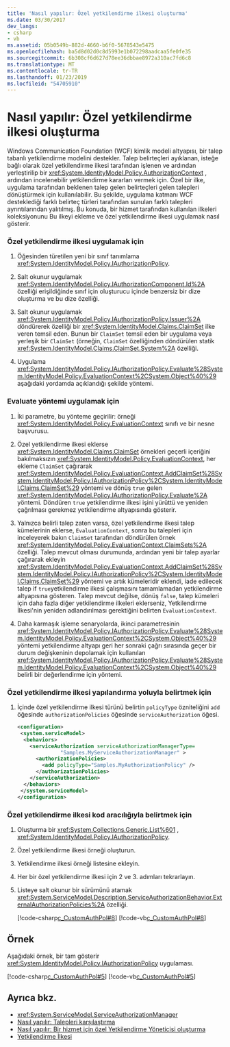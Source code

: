 ```yaml
---
title: 'Nasıl yapılır: Özel yetkilendirme ilkesi oluşturma'
ms.date: 03/30/2017
dev_langs:
- csharp
- vb
ms.assetid: 05b0549b-882d-4660-b6f0-5678543e5475
ms.openlocfilehash: ba5d8d02d0c8d5993e1b072298aadcaa5fe0fe35
ms.sourcegitcommit: 6b308cf6d627d78ee36dbbae8972a310ac7fd6c8
ms.translationtype: MT
ms.contentlocale: tr-TR
ms.lasthandoff: 01/23/2019
ms.locfileid: "54705910"
---
```

# <a name="how-to-create-a-custom-authorization-policy"></a>Nasıl yapılır: Özel yetkilendirme ilkesi oluşturma
Windows Communication Foundation (WCF) kimlik modeli altyapısı, bir talep tabanlı yetkilendirme modelini destekler. Talep belirteçleri ayıklanan, isteğe bağlı olarak özel yetkilendirme ilkesi tarafından işlenen ve ardından yerleştirilip bir <xref:System.IdentityModel.Policy.AuthorizationContext> , ardından incelenebilir yetkilendirme kararları vermek için. Özel bir ilke, uygulama tarafından beklenen talep gelen belirteçleri gelen talepleri dönüştürmek için kullanılabilir. Bu şekilde, uygulama katmanı WCF desteklediği farklı belirteç türleri tarafından sunulan farklı talepleri ayrıntılarından yalıtılmış. Bu konuda, bir hizmet tarafından kullanılan ilkeleri koleksiyonunu Bu ilkeyi ekleme ve özel yetkilendirme ilkesi uygulamak nasıl gösterir.  
  
### <a name="to-implement-a-custom-authorization-policy"></a>Özel yetkilendirme ilkesi uygulamak için  
  
1.  Öğesinden türetilen yeni bir sınıf tanımlama <xref:System.IdentityModel.Policy.IAuthorizationPolicy>.  
  
2.  Salt okunur uygulamak <xref:System.IdentityModel.Policy.IAuthorizationComponent.Id%2A> özelliği erişildiğinde sınıf için oluşturucu içinde benzersiz bir dize oluşturma ve bu dize özelliği.  
  
3.  Salt okunur uygulamak <xref:System.IdentityModel.Policy.IAuthorizationPolicy.Issuer%2A> döndürerek özelliği bir <xref:System.IdentityModel.Claims.ClaimSet> ilke veren temsil eden. Bunun bir `ClaimSet` temsil eden bir uygulama veya yerleşik bir `ClaimSet` (örneğin, `ClaimSet` özelliğinden döndürülen statik <xref:System.IdentityModel.Claims.ClaimSet.System%2A> özelliği.  
  
4.  Uygulama <xref:System.IdentityModel.Policy.IAuthorizationPolicy.Evaluate%28System.IdentityModel.Policy.EvaluationContext%2CSystem.Object%40%29> aşağıdaki yordamda açıklandığı şekilde yöntemi.  
  
### <a name="to-implement-the-evaluate-method"></a>Evaluate yöntemi uygulamak için  
  
1.  İki parametre, bu yönteme geçirilir: örneği <xref:System.IdentityModel.Policy.EvaluationContext> sınıfı ve bir nesne başvurusu.  
  
2.  Özel yetkilendirme ilkesi eklerse <xref:System.IdentityModel.Claims.ClaimSet> örnekleri geçerli içeriğini bakılmaksızın <xref:System.IdentityModel.Policy.EvaluationContext>, her ekleme `ClaimSet` çağırarak <xref:System.IdentityModel.Policy.EvaluationContext.AddClaimSet%28System.IdentityModel.Policy.IAuthorizationPolicy%2CSystem.IdentityModel.Claims.ClaimSet%29> yöntemi ve dönüş `true` gelen <xref:System.IdentityModel.Policy.IAuthorizationPolicy.Evaluate%2A> yöntemi. Döndüren `true` yetkilendirme ilkesi işini yürüttü ve yeniden çağrılması gerekmez yetkilendirme altyapısında gösterir.  
  
3.  Yalnızca belirli talep zaten varsa, özel yetkilendirme ilkesi talep kümelerinin eklerse, `EvaluationContext`, sonra bu talepleri için inceleyerek bakın `ClaimSet` tarafından döndürülen örnek <xref:System.IdentityModel.Policy.EvaluationContext.ClaimSets%2A> özelliği. Talep mevcut olması durumunda, ardından yeni bir talep ayarlar çağırarak ekleyin <xref:System.IdentityModel.Policy.EvaluationContext.AddClaimSet%28System.IdentityModel.Policy.IAuthorizationPolicy%2CSystem.IdentityModel.Claims.ClaimSet%29> yöntemi ve artık kümeleridir eklendi, iade edilecek talep if `true`yetkilendirme ilkesi çalışmasını tamamlamadan yetkilendirme altyapısına gösteren. Talep mevcut değilse, dönüş `false`, talep kümeleri için daha fazla diğer yetkilendirme ilkeleri eklerseniz, Yetkilendirme İlkesi'nin yeniden adlandırılması gerektiğini belirten `EvaluationContext`.  
  
4.  Daha karmaşık işleme senaryolarda, ikinci parametresinin <xref:System.IdentityModel.Policy.IAuthorizationPolicy.Evaluate%28System.IdentityModel.Policy.EvaluationContext%2CSystem.Object%40%29> yöntemi yetkilendirme altyapı geri her sonraki çağrı sırasında geçer bir durum değişkeninin depolamak için kullanılan <xref:System.IdentityModel.Policy.IAuthorizationPolicy.Evaluate%28System.IdentityModel.Policy.EvaluationContext%2CSystem.Object%40%29> belirli bir değerlendirme için yöntemi.  
  
### <a name="to-specify-a-custom-authorization-policy-through-configuration"></a>Özel yetkilendirme ilkesi yapılandırma yoluyla belirtmek için  
  
1.  İçinde özel yetkilendirme ilkesi türünü belirtin `policyType` özniteliğini `add` öğesinde `authorizationPolicies` öğesinde `serviceAuthorization` öğesi.  
  
    ```xml  
    <configuration>  
     <system.serviceModel>  
      <behaviors>  
        <serviceAuthorization serviceAuthorizationManagerType=  
                  "Samples.MyServiceAuthorizationManager" >  
          <authorizationPolicies>  
            <add policyType="Samples.MyAuthorizationPolicy" />  
          </authorizationPolicies>  
        </serviceAuthorization>  
      </behaviors>  
     </system.serviceModel>  
    </configuration>  
    ```  
  
### <a name="to-specify-a-custom-authorization-policy-through-code"></a>Özel yetkilendirme ilkesi kod aracılığıyla belirtmek için  
  
1.  Oluşturma bir <xref:System.Collections.Generic.List%601> , <xref:System.IdentityModel.Policy.IAuthorizationPolicy>.  
  
2.  Özel yetkilendirme ilkesi örneği oluşturun.  
  
3.  Yetkilendirme ilkesi örneği listesine ekleyin.  
  
4.  Her bir özel yetkilendirme ilkesi için 2 ve 3. adımları tekrarlayın.  
  
5.  Listeye salt okunur bir sürümünü atamak <xref:System.ServiceModel.Description.ServiceAuthorizationBehavior.ExternalAuthorizationPolicies%2A> özelliği.  
  
     [!code-csharp[c_CustomAuthPol#8](../../../../samples/snippets/csharp/VS_Snippets_CFX/c_customauthpol/cs/c_customauthpol.cs#8)]
     [!code-vb[c_CustomAuthPol#8](../../../../samples/snippets/visualbasic/VS_Snippets_CFX/c_customauthpol/vb/source.vb#8)]  
  
## <a name="example"></a>Örnek  
 Aşağıdaki örnek, bir tam gösterir <xref:System.IdentityModel.Policy.IAuthorizationPolicy> uygulaması.  
  
 [!code-csharp[c_CustomAuthPol#5](../../../../samples/snippets/csharp/VS_Snippets_CFX/c_customauthpol/cs/c_customauthpol.cs#5)]
 [!code-vb[c_CustomAuthPol#5](../../../../samples/snippets/visualbasic/VS_Snippets_CFX/c_customauthpol/vb/source.vb#5)]  
  
## <a name="see-also"></a>Ayrıca bkz.
- <xref:System.ServiceModel.ServiceAuthorizationManager>
- [Nasıl yapılır: Talepleri karşılaştırma](../../../../docs/framework/wcf/extending/how-to-compare-claims.md)
- [Nasıl yapılır: Bir hizmet için özel Yetkilendirme Yöneticisi oluşturma](../../../../docs/framework/wcf/extending/how-to-create-a-custom-authorization-manager-for-a-service.md)
- [Yetkilendirme İlkesi](../../../../docs/framework/wcf/samples/authorization-policy.md)
